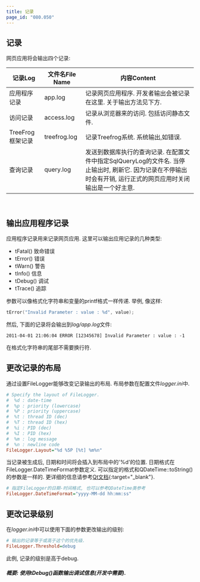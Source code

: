 ```yaml
---
title: 记录
page_id: "080.050"
---
```


## 记录

网页应用将会输出四个记录:

<div class="table-div" markdown="1">

|记录Log           | 文件名File Name    | 内容Content                                                                                                                                                    |
|------------------|--------------------|----------------------------------------------------------------------------------------------------------------------------------------------------------------|
| 应用程序记录     | app.log            | 记录网页应用程序. 开发者输出会被记录在这里. 关于输出方法见下方.                                                                                                |
| 访问记录         | access.log         | 记录从浏览器来的访问. 包括访问静态文件.                                                                                                                        |
| TreeFrog框架记录 | treefrog.log       | 记录Treefrog系统. 系统输出,如错误.                                                                                                                             |
| 查询记录         | query.log          | 发送到数据库执行的查询记录. 在配置文件中指定SqlQueryLog的文件名. 当停止输出时, 刷新它. 因为记录在不停输出时会有开销, 运行正式的网页应用时关闭输出是一个好主意. |

</div><br>

## 输出应用程序记录

应用程序记录用来记录网页应用. 这里可以输出应用记录的几种类型:

* tFatal() 致命错误
* tError() 错误
* tWarn() 警告
* tInfo() 信息
* tDebug() 调试
* tTrace() 追踪

参数可以像格式化字符串和变量的printf格式一样传递. 举例, 像这样:

```c++
tError("Invalid Parameter : value : %d", value);
```

然后, 下面的记录将会输出到*log/app.log*文件:

```
2011-04-01 21:06:04 ERROR [12345678] Invalid Parameter : value : -1
```

在格式化字符串的尾部不需要换行符.

## 更改记录的布局

通过设置FileLogger能够改变记录输出的布局. 布局参数在配置文件*logger.ini*中.

```ini
# Specify the layout of FileLogger.
#  %d : date-time
#  %p : priority (lowercase)
#  %P : priority (uppercase)
#  %t : thread ID (dec)
#  %T : thread ID (hex)
#  %i : PID (dec)
#  %I : PID (hex)
#  %m : log message
#  %n : newline code
FileLogger.Layout="%d %5P [%t] %m%n"
```

当记录被生成后, 日期和时间将会插入到布局中的'%d'的位置.
日期格式在FileLogger.DateTimeFormat参数定义. 可以指定的格式和QDateTime::toString()的参数是一样的. 更详细的信息请参考[Qt文档](https://doc.qt.io/qt-6/qdatetime.html){:target="_blank"}.

```ini
# 指定FileLogger的日期-时间格式, 也可以参考QDateTime类参考
FileLogger.DateTimeFormat="yyyy-MM-dd hh:mm:ss"
```

## 更改记录级别

在*logger.ini*中可以使用下面的参数更改输出的级别:

```ini
# 输出的记录等于或高于这个的优先级.
FileLogger.Threshold=debug
```

此例, 记录的级别是高于debug.

##### 概要: 使用tDebug()函数输出调试信息(开发中需要).
